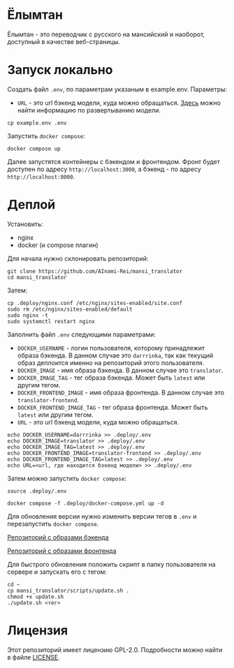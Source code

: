 # Ёлымтан
Ёлымтан - это переводчик с русского на мансийский и наоборот, доступный в качестве веб-страницы.

# Запуск локально
Создать файл `.env`, по параметрам указаным в example.env. Параметры:
- ```URL``` - это url бэкенд модели, куда можно обращаться. [Здесь](./model_backend/README.md) можно найти информацию по развертыванию модели.
```
cp example.env .env
```

Запустить `docker compose`:
```
docker compose up
```
Далее запустятся контейнеры с бэкендом и фронтендом. Фронт будет доступен по адресу `http://localhost:3000`, а бэкенд - по адресу `http://localhost:8000`.

# Деплой
Установить:
- nginx
- docker (и compose плагин)

Для начала нужно склонировать репозиторий:
```
git clone https://github.com/AInami-Rei/mansi_translator
cd mansi_translator
```

Затем:
```
cp .deploy/nginx.conf /etc/nginx/sites-enabled/site.conf
sudo rm /etc/nginx/sites-enabled/default
sudo nginx -t
sudo systemctl restart nginx
```

Заполнить файл `.env` следующими параметрами:
- `DOCKER_USERNAME` - логин пользователя, которому принадлежит образа бэкенда. В данном случае это `darrrinka`, так как текущий образ деплоится именно на репозиторий этого пользователя.
- `DOCKER_IMAGE` - имя образа бэкенда. В данном случае это `translator`.
- `DOCKER_IMAGE_TAG` - тег образа бэкенда. Может быть `latest` или другим тегом.
- `DOCKER_FRONTEND_IMAGE` - имя образа фронтенда. В данном случае это `translator-frontend`.
- `DOCKER_FRONTEND_IMAGE_TAG` - тег образа фронтенда. Может быть `latest` или другим тегом.
- `URL` - это url бэкенд модели, куда можно обращаться.

```
echo DOCKER_USERNAME=darrrinka >> .deploy/.env
echo DOCKER_IMAGE=translator >> .deploy/.env
echo DOCKER_IMAGE_TAG=latest >> .deploy/.env
echo DOCKER_FRONTEND_IMAGE=translator-frontend >> .deploy/.env
echo DOCKER_FRONTEND_IMAGE_TAG=latest >> .deploy/.env
echo URL=<url, где находится бэкенд модели> >> .deploy/.env
```
Затем можно запустить `docker compose`:
```
source .deploy/.env

docker compose -f .deploy/docker-compose.yml up -d
```

Для обновления версии нужно изменить версии тегов в `.env` и перезапустить `docker compose`.

[Репозиторий с образами бэкенда](https://hub.docker.com/repository/docker/darrrinka/translator)

[Репозиторий с образами фронтенда](https://hub.docker.com/repository/docker/darrrinka/translator-frontend)

Для быстрого обновления положить скрипт в папку пользователя
на сервере и запускать его с тегом:
```
cd ~
cp mansi_translator/scripts/update.sh .
chmod +x update.sh
./update.sh <тег>
```

# Лицензия
Этот репозиторий имеет лицензию GPL-2.0. Подробности можно найти в файле [LICENSE](https://github.com/AInami-Rei/mansi_translator/blob/dev/LICENSE).
